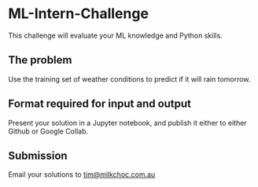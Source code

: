# ML-Intern-Challenge
This challenge will evaluate your ML knowledge and Python skills.

## The problem
Use the training set of weather conditions to predict if it will rain tomorrow.

## Format required for input and output
Present your solution in a Jupyter notebook, and publish it either to either Github or Google Collab.

## Submission
Email your solutions to tim@milkchoc.com.au
